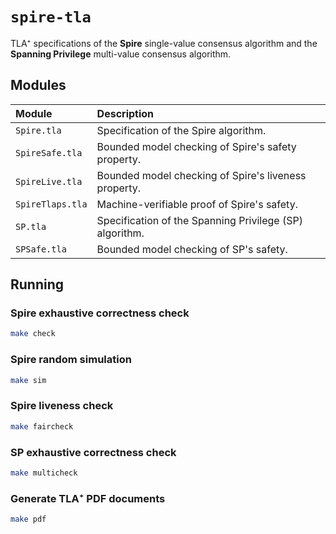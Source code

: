 `spire-tla`
===
TLA⁺ specifications of the **Spire** single-value consensus algorithm and the **Spanning Privilege** multi-value consensus algorithm.

## Modules
|Module                |Description                          |
|:---------------------|:------------------------------------|
|`Spire.tla`           |Specification of the Spire algorithm.|
|`SpireSafe.tla`       |Bounded model checking of Spire's safety property.|
|`SpireLive.tla`       |Bounded model checking of Spire's liveness property.|
|`SpireTlaps.tla`      |Machine-verifiable proof of Spire's safety.|
|`SP.tla`              |Specification of the Spanning Privilege (SP) algorithm.|
|`SPSafe.tla`          |Bounded model checking of SP's safety.|

## Running
### Spire exhaustive correctness check
```sh
make check
```

### Spire random simulation
```sh
make sim
```

### Spire liveness check
```sh
make faircheck
```

### SP exhaustive correctness check
```sh
make multicheck
```

### Generate TLA⁺ PDF documents
```sh
make pdf
```